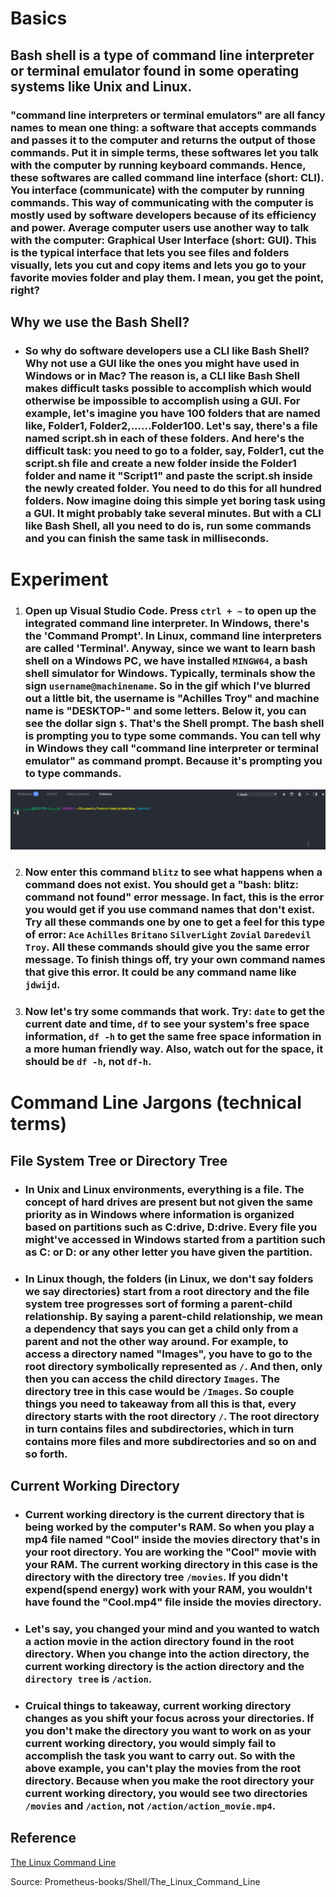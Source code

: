 # **Basics**

## Bash shell is a type of command line interpreter or terminal emulator found in some operating systems like Unix and Linux. 

### "command line interpreters or terminal emulators" are all fancy names to mean one thing: a software that accepts commands and passes it to the computer and returns the output of those commands.  Put it in simple terms, these softwares let you talk with the computer by running keyboard commands.  Hence, these softwares are called command line interface (short: CLI). You interface (communicate) with the computer by running commands. This way of communicating with the computer is mostly used by software developers because of its efficiency and power. Average computer users use another way to talk with the computer: Graphical User Interface (short: GUI). This is the typical interface that lets you see files and folders visually, lets you cut and copy items and lets you go to your favorite movies folder and play them. I mean, you get the point, right?


## **Why we use the Bash Shell?**

- ### So why do software developers use a CLI like Bash Shell? Why not use a GUI like the ones you might have used in Windows or in Mac? The reason is, a CLI like Bash Shell makes difficult tasks possible to accomplish which would otherwise be impossible to accomplish using a GUI. For example, let's imagine you have 100 folders that are named like, Folder1, Folder2,......Folder100. Let's say, there's a file named script.sh in each of these folders. And here's the difficult task: you need to go to a folder, say, Folder1, cut the script.sh file and create a new folder inside the Folder1 folder and name it "Script1" and paste the script.sh inside the newly created folder. You need to do this for all hundred folders. Now imagine doing this simple yet boring task using a GUI. It might probably take several minutes. But with a CLI like Bash Shell, all you need to do is, run some commands and you can finish the same task in milliseconds. 

# **Experiment**

1. ### Open up Visual Studio Code. Press `ctrl + ~` to open up the integrated command line interpreter. In Windows, there's the 'Command Prompt'. In Linux, command line interpreters are called 'Terminal'. Anyway, since we want to learn bash shell on a Windows PC, we have installed `MINGW64`, a bash shell simulator for Windows. Typically, terminals show the sign `username@machinename`. So in the gif which I've blurred out a little bit, the username is "Achilles Troy" and machine name is "DESKTOP-" and some letters. Below it, you can see the dollar sign `$`. That's the Shell prompt. The bash shell is prompting you to type some commands. You can tell why in Windows they call "command line interpreter or terminal emulator" as command prompt. Because it's prompting you to type commands.  

![](../images/pilot-1/pilot-1-built-in-command-line.png)

2. ### Now enter this command `blitz` to see what happens when a command does not exist. You should get a "bash: blitz: command not found" error message. In fact, this is the error you would get if you use command names that don't exist.  Try all these commands one by one to get a feel for this type of error: `Ace` `Achilles` `Britano` `SilverLight` `Zovial` `Daredevil` `Troy`. All these commands should give you the same error message. To finish things off, try your own command names that give this error. It could be any command name like `jdwijd`.

3. ### Now let's try some commands that work. Try: `date` to get the current date and time, `df` to see your system's free space information, `df -h` to get the same free space information in a more human friendly way. Also, watch out for the space, it should be `df -h`, not `df-h`. 

# **Command Line Jargons** (technical terms)

## **File System Tree or Directory Tree**

- ### In Unix and Linux environments, everything is a file. The concept of hard drives are present but not given the same priority as in Windows where information is organized based on partitions such as C:drive, D:drive. Every file you might've accessed in Windows started from a partition such as C: or D: or any other letter you have given the partition. 

- ### In Linux though, the folders (in Linux, we don't say folders we say directories) start from a root directory and the **file system tree** progresses sort of forming a parent-child relationship. By saying a parent-child relationship, we mean a dependency that says you can get a child only from a parent and not the other way around. For example, to access a directory named "Images", you have to go to the root directory symbolically represented as `/`. And then, only then you can access the child directory `Images`. The **directory tree** in this case would be `/Images`. So couple things you need to takeaway from all this is that, every directory starts with the root directory `/`. The root directory in turn contains files and subdirectories, which in turn contains more files and more subdirectories and so on and so forth. 

## **Current Working Directory**

- ### **Current working directory** is the current directory that is being worked by the computer's RAM. So when you play a mp4 file named "Cool" inside the movies directory that's in your root directory. You are working the "Cool" movie with your RAM. The **current working directory** in this case is the directory with the **directory tree** `/movies`. If you didn't expend(spend energy) work with your RAM, you wouldn't have found the "Cool.mp4" file inside the movies directory.

- ### Let's say, you changed your mind and you wanted to watch a action movie in the action directory found in the root directory. When you change into the action directory, the **current working directory** is the action directory and the `directory tree` is `/action`.

- ### Cruical things to takeaway, **current working directory** changes as you shift your focus across your directories. If you don't make the directory you want to work on as your **current working directory**, you would simply fail to accomplish the task you want to carry out. So with the above example, you can't play the movies from the root directory. Because when you make the root directory your **current working directory**, you would see two directories `/movies` and `/action`, not `/action/action_movie.mp4`.  

## **Reference**

[The Linux Command Line]()

Source: Prometheus-books/Shell/The_Linux_Command_Line